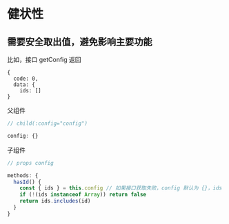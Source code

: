 # 健状性

## 需要安全取出值，避免影响主要功能

比如，接口 getConfig 返回 
```
{
  code: 0,
  data: {
    ids: []
}
```
父组件
```js
// child(:config="config")

config: {}
```
子组件
```js
// props config

methods: {
  hasId() {
    const { ids } = this.config // 如果接口获取失败，config 默认为 {}，ids 为 undefined
    if (!(ids instanceof Array)) return false
    return ids.includes(id)
  }
}
```
